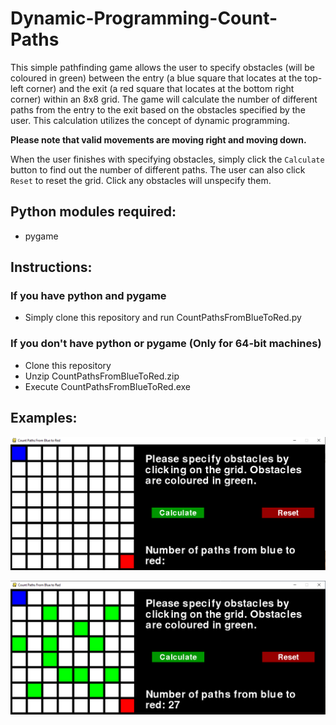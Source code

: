 # Dynamic-Programming-Count-Paths

This simple pathfinding game allows the user to specify obstacles (will be coloured in green) between the entry (a blue square that locates at the top-left corner) and the exit (a red square that locates at the bottom right corner) within an 8x8 grid. The game will calculate the number of different paths from the entry to the exit based on the obstacles specified by the user. This calculation utilizes the concept of dynamic programming. 

**Please note that valid movements are moving right and moving down.**

When the user finishes with specifying obstacles, simply click the ```Calculate``` button to find out the number of different paths. The user can also click ```Reset``` to reset the grid. Click any obstacles will unspecify them.

## Python modules required:
  - pygame

## Instructions:

### If you have python and pygame
 - Simply clone this repository and run CountPathsFromBlueToRed.py

### If you don't have python or pygame (Only for 64-bit machines)
 - Clone this repository
 - Unzip CountPathsFromBlueToRed.zip
 - Execute CountPathsFromBlueToRed.exe 

## Examples:
![Alt text](/screenshots/main_window.png?raw=true "Main Window")

![Alt text](/screenshots/game_example.png?raw=true "Game Example")
